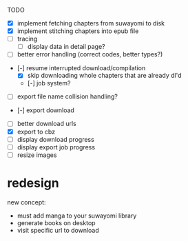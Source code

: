 TODO
- [x] implement fetching chapters from suwayomi to disk
- [x] implement stitching chapters into epub file
- [ ] tracing
    - [ ] display data in detail page?
- [ ] better error handling (correct codes, better types?)
- [-] resume interrupted download/compilation
    - [x] skip downloading whole chapters that are already dl'd
    - [-] job system?
- [ ] export file name collision handling?
- [-] export download
- [ ] better download urls
- [x] export to cbz
- [ ] display download progress
- [ ] display export job progress
- [ ] resize images

# redesign
new concept:
- must add manga to your suwayomi library
- generate books on desktop
- visit specific url to download